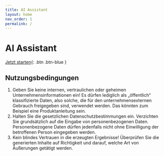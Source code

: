 ```yaml
---
title: AI Assistant
layout: home
nav_order: 1
permalink: /
---
```


# AI Assistant
[Jetzt starten](https://chatgpt.com/g/g-67fe8b444cb48191b868d5a3cf61c380-ai-assistant){: .btn .btn-blue }

## Nutzungsbedingungen
1. Geben Sie keine internen, vertraulichen oder geheimen Unternehmensinformationen ein! Es dürfen lediglich als „öffentlich“ klassifizierte Daten, also solche, die für den unternehmensexternen Gebrauch freigegeben sind, verwendet werden. Das könnten zum Beispiel eine Produktanleitung sein.
2. Halten Sie die gesetzlichen Datenschutzbestimmungen ein. Verzichten Sie grundsätzlich auf die Eingabe von personenbezogenen Daten. Personenbezogene Daten dürfen jedenfalls nicht ohne Einwilligung der betroffenen Person eingegeben werden. 
3. Kein blindes Vertrauen in die erzeugten Ergebnisse! Überprüfen Sie die generierten Inhalte auf Richtigkeit und darauf, welche Art von Äußerungen getätigt werden.
